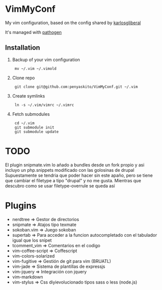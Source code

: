 VimMyConf
=========

My vim configuration, based on the config shared by [karlosgliberal](https://github.com/karlosgliberal/VimMyConf)

It's managed with [pathogen](http://www.vim.org/scripts/script.php?script_id=2332)


Installation
---------

1. Backup of your vim configuration 

        mv ~/.vim ~/.vimold

2. Clone repo

        git clone git@github.com:penyaskito/VimMyConf.git ~/.vim

3. Create symlinks

        ln -s ~/.vim/vimrc ~/.vimrc

4. Fetch submodules

        cd ~/.vim
        git submodule init
        git submodule update

TODO
====

El plugin snipmate.vim lo añado a bundles desde un fork propio y asi incluyo un php.snippets modificado con las golosinas de drupal
Supuestamente se tendria que poder hacer sin este apaño, pero se tiene que cambiar el filetype a tipo "drupal" y no me gusta.
Mientras que descubro como se usar filetype-overrule se queda así

Plugins
=======

* nerdtree => Gestor de directorios  
* snipmate => Atajos tipo texmate
* sokoban.vim => Juego sokoban
* supertab => Para acceder a la funcion autocompletado con el tabulador igual que los snipet
* tcomment_vim => Comentarios en el codigo
* vim-coffee-script => Coffescript
* vim-colors-solarized 
* vim-fugitive => Gestión de git para vim (BRUATL)
* vim-jade => Sistema de plantillas de expressjs
* vim-jquery => Integración con jquery
* vim-markdown 
* vim-stylus => Css diyievolucionado tipos sass o less (node.js)
